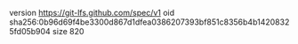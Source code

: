 version https://git-lfs.github.com/spec/v1
oid sha256:0b96d69f4be3300d867d1dfea0386207393bf851c8356b4b14208325fd05b904
size 820
